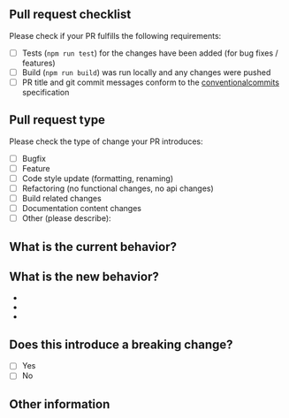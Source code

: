 ## Pull request checklist

Please check if your PR fulfills the following requirements:

- [ ] Tests (`npm run test`) for the changes have been added (for bug fixes / features)
- [ ] Build (`npm run build`) was run locally and any changes were pushed
- [ ] PR title and git commit messages conform to the [conventionalcommits](https://www.conventionalcommits.org/en/v1.0.0/) specification

## Pull request type

Please check the type of change your PR introduces:

- [ ] Bugfix
- [ ] Feature
- [ ] Code style update (formatting, renaming)
- [ ] Refactoring (no functional changes, no api changes)
- [ ] Build related changes
- [ ] Documentation content changes
- [ ] Other (please describe):

## What is the current behavior?

<!-- Please describe the current behavior that you are modifying, or link to a relevant issue. -->

## What is the new behavior?

<!-- Please describe the behavior or changes that are being added by this PR. -->

-
-
-

## Does this introduce a breaking change?

- [ ] Yes
- [ ] No

<!-- If this introduces a breaking change, please describe the impact and migration path for existing applications below. -->

## Other information

<!-- Any other information that is important to this PR -->
